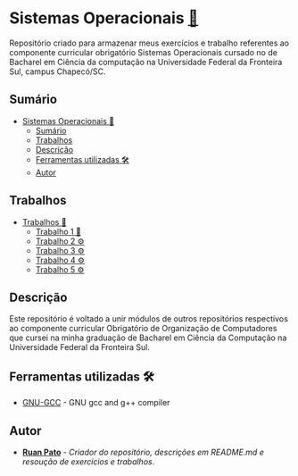 # Sistemas Operacionais [:link:](https://github.com/ruanpato/sistemasOperacionais) #

Repositório criado para armazenar meus exercícios e trabalho referentes ao componente curricular obrigatório Sistemas Operacionais cursado no de Bacharel em Ciência da computação na Universidade Federal da Fronteira Sul, campus Chapecó/SC.

## Sumário ##

- [Sistemas Operacionais :link:](#sistemas-operacionais-link)
  - [Sumário](#sumário)
  - [Trabalhos](#trabalhos)
  - [Descrição](#descrição)
  - [Ferramentas utilizadas 🛠️](#ferramentas-utilizadas-️)
  - [Autor](#autor)

## Trabalhos ##

- [Trabalhos 🧰](https://github.com/ruanpato/sistemasOperacionais/tree/main/trabalhos)
  - [Trabalho 1 🔧](https://github.com/ruanpato/sistemasOperacionais/tree/main/trabalhos/1)
  - [Trabalho 2 ⚙](https://github.com/ruanpato/sistemasOperacionais/tree/main/trabalhos/2)
  - [Trabalho 3 ⚙](https://github.com/ruanpato/sistemasOperacionais/tree/main/trabalhos/3)
  - [Trabalho 4 ⚙](https://github.com/ruanpato/sistemasOperacionais/tree/main/trabalhos/4)
  - [Trabalho 5 ⚙](https://github.com/ruanpato/sistemasOperacionais/tree/main/trabalhos/5)

## Descrição ##

Este repositório é voltado a unir módulos de outros repositórios respectivos ao componente curricular Obrigatório de Organização de Computadores que cursei na minha graduação de Bacharel em Ciência da Computação na Universidade Federal da Fronteira Sul.

## Ferramentas utilizadas 🛠️ ##

- [GNU-GCC](https://gcc.gnu.org/) - GNU gcc and g++ compiler

## Autor ##

- **[Ruan Pato](https://github.com/ruanpato)** - *Criador do repositório, descrições em README.md e resoução de exercícios e trabalhos*.
